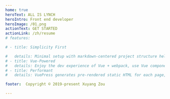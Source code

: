 ```yaml
---
home: true
heroText: ALL IS LYNCH
heroIntro: Front end developer
heroImage: /01.png
actionText: GET STARTED
actionLink: /zh/resume
# features:

# - title: Simplicity First

#   details: Minimal setup with markdown-centered project structure helps you focus on writing.
# - title: Vue-Powered
#   details: Enjoy the dev experience of Vue + webpack, use Vue components in markdown, and develop custom themes with Vue.
# - title: Performant
#   details: VuePress generates pre-rendered static HTML for each page, and runs as an SPA once a page is loaded.

footer:  Copyright © 2019-present Xuyang Zou

---
```

